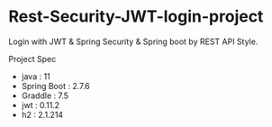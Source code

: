 # Rest-Security-JWT-login-project
Login with JWT &amp; Spring Security &amp; Spring boot by REST API Style. 

Project Spec
- java : 11
- Spring Boot : 2.7.6
- Graddle : 7.5
- jwt : 0.11.2
- h2 : 2.1.214
